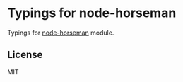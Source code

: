 # Typings for node-horseman
Typings for [node-horseman](https://github.com/johntitus/node-horseman) module.


## License
MIT